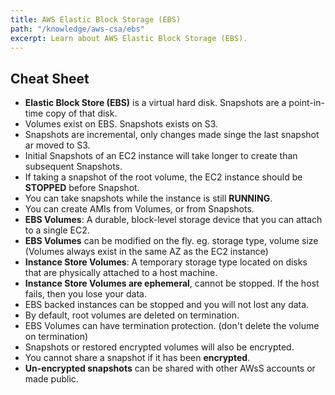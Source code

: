 ```yaml
---
title: AWS Elastic Block Storage (EBS)
path: "/knowledge/aws-csa/ebs"
excerpt: Learn about AWS Elastic Block Storage (EBS).
---
```


## Cheat Sheet

- **Elastic Block Store (EBS)** is a virtual hard disk. Snapshots are a point-in-time copy of that disk.
- Volumes exist on EBS. Snapshots exists on S3.
- Snapshots are incremental, only changes made singe the last snapshot ar moved to S3.
- Initial Snapshots of an EC2 instance will take longer to create than subsequent Snapshots.
- If taking a snapshot of the root volume, the EC2 instance should be **STOPPED** before Snapshot.
- You can take snapshots while the instance is still **RUNNING**.
- You can create AMIs from Volumes, or from Snapshots.
- **EBS Volumes**: A durable, block-level storage device that you can attach to a single EC2.
- **EBS Volumes** can be modified on the fly. eg. storage type, volume size (Volumes always exist in the same AZ as the EC2 instance)
- **Instance Store Volumes**: A temporary storage type located on disks that are physically attached to a host machine.
- **Instance Store Volumes are ephemeral**, cannot be stopped. If the host fails, then you lose your data.
- EBS backed instances can be stopped and you will not lost any data.
- By default, root volumes are deleted on termination.
- EBS Volumes can have termination protection. (don't delete the volume on termination)
- Snapshots or restored encrypted volumes will also be encrypted.
- You cannot share a snapshot if it has been **encrypted**.
- **Un-encrypted snapshots** can be shared with other AWsS accounts or made public.
